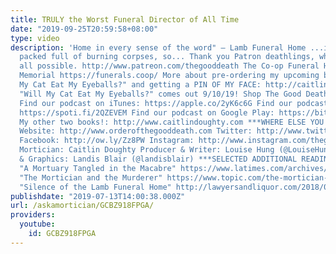 ```yaml
---
title: TRULY the Worst Funeral Director of All Time
date: "2019-09-25T20:59:58+08:00"
type: video
description: 'Home in every sense of the word" – Lamb Funeral Home ...if "home" is
  packed full of burning corpses, so... Thank you Patron deathlings, who make this
  all possible. http://www.patreon.com/thegooddeath The Co-op Funeral Home of People’s
  Memorial https://funerals.coop/ More about pre-ordering my upcoming book, "Will
  My Cat Eat My Eyeballs?" and getting a PIN OF MY FACE: http://caitlindoughty.com/
  "Will My Cat Eat My Eyeballs?" comes out 9/10/19! Shop The Good Death store! https://thegooddeathstore.com/?fbclid=IwAR3xXf4ZdwWFt_cCamcm8U-9sLQpSaXrdmSCDDiAS4iTzf8lvlTs4PHRYNI
  Find our podcast on iTunes: https://apple.co/2yK6c6G Find our podcast on Spotify:
  https://spoti.fi/2QZEVEM Find our podcast on Google Play: https://bit.ly/2AdEvoj
  My other two books!: http://www.caitlindoughty.com ***WHERE ELSE YOU CAN FIND ME***
  Website: http://www.orderofthegooddeath.com Twitter: http://www.twitter.com/thegooddeath
  Facebook: http://ow.ly/Zz8PW Instagram: http://www.instagram.com/thegooddeath ***CREDITS***
  Mortician: Caitlin Doughty Producer & Writer: Louise Hung (@LouiseHung1) Editor
  & Graphics: Landis Blair (@landisblair) ***SELECTED ADDITIONAL READING/SOURCES***
  "A Mortuary Tangled in the Macabre" https://www.latimes.com/archives/la-xpm-1988-12-30-me-1105-story.html
  "The Mortician and the Murderer" https://www.topic.com/the-mortician-and-the-murderer
  "Silence of the Lamb Funeral Home" http://lawyersandliquor.com/2018/02/freaky-friday-silence-of-the-lamb-funeral-home'
publishdate: "2019-07-13T14:00:38.000Z"
url: /askamortician/GCBZ918FPGA/
providers:
  youtube:
    id: GCBZ918FPGA
---
```

